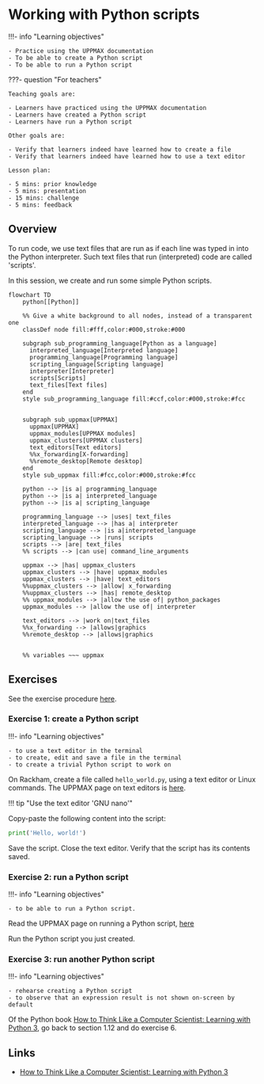 # Working with Python scripts

!!!- info "Learning objectives"

    - Practice using the UPPMAX documentation
    - To be able to create a Python script
    - To be able to run a Python script

???- question "For teachers"

    Teaching goals are:

    - Learners have practiced using the UPPMAX documentation
    - Learners have created a Python script
    - Learners have run a Python script

    Other goals are:

    - Verify that learners indeed have learned how to create a file
    - Verify that learners indeed have learned how to use a text editor

    Lesson plan:

    - 5 mins: prior knowledge
    - 5 mins: presentation
    - 15 mins: challenge
    - 5 mins: feedback

## Overview

To run code, we use text files that are run as if each line
was typed in into the Python interpreter. Such text files
that run (interpreted) code are called 'scripts'.

In this session, we create and run some simple Python scripts.

```mermaid
flowchart TD
    python[[Python]]

    %% Give a white background to all nodes, instead of a transparent one
    classDef node fill:#fff,color:#000,stroke:#000

    subgraph sub_programming_language[Python as a language]
      interpreted_language[Interpreted language]
      programming_language[Programming language]
      scripting_language[Scripting language]
      interpreter[Interpreter]
      scripts[Scripts]
      text_files[Text files]
    end
    style sub_programming_language fill:#ccf,color:#000,stroke:#fcc


    subgraph sub_uppmax[UPPMAX]
      uppmax[UPPMAX]
      uppmax_modules[UPPMAX modules]
      uppmax_clusters[UPPMAX clusters]
      text_editors[Text editors]
      %%x_forwarding[X-forwarding]
      %%remote_desktop[Remote desktop]
    end
    style sub_uppmax fill:#fcc,color:#000,stroke:#fcc

    python --> |is a| programming_language
    python --> |is a| interpreted_language
    python --> |is a| scripting_language

    programming_language --> |uses| text_files
    interpreted_language --> |has a| interpreter
    scripting_language --> |is a|interpreted_language
    scripting_language --> |runs| scripts
    scripts --> |are| text_files
    %% scripts --> |can use| command_line_arguments

    uppmax --> |has| uppmax_clusters
    uppmax_clusters --> |have| uppmax_modules
    uppmax_clusters --> |have| text_editors
    %%uppmax_clusters --> |allow| x_forwarding
    %%uppmax_clusters --> |has| remote_desktop
    %% uppmax_modules --> |allow the use of| python_packages
    uppmax_modules --> |allow the use of| interpreter

    text_editors --> |work on|text_files
    %%x_forwarding --> |allows|graphics
    %%remote_desktop --> |allows|graphics
    

    %% variables ~~~ uppmax
```

## Exercises

See the exercise procedure [here](../misc/exercise_procedure.md).

### Exercise 1: create a Python script

!!!- info "Learning objectives"

    - to use a text editor in the terminal
    - to create, edit and save a file in the terminal
    - to create a trivial Python script to work on

On Rackham, create a file called `hello_world.py`,
using a text editor or Linux commands.
The UPPMAX page on text editors is [here](http://docs.uppmax.uu.se/software/text_editors/).

!!! tip "Use the text editor 'GNU nano'"

Copy-paste the following content into the script:

```python
print('Hello, world!')
```

Save the script.
Close the text editor.
Verify that the script has its contents saved.

### Exercise 2: run a Python script

!!!- info "Learning objectives"

    - to be able to run a Python script.

Read the UPPMAX page on running a Python script, [here](http://docs.uppmax.uu.se/software/python/#running-python)

Run the Python script you just created.

### Exercise 3: run another Python script

!!!- info "Learning objectives"

    - rehearse creating a Python script
    - to observe that an expression result is not shown on-screen by default

Of the Python book
[How to Think Like a Computer Scientist: Learning with Python 3](https://openbookproject.net/thinkcs/python/english3e/index.html),
go back to section 1.12 and do exercise 6.

## Links

* [How to Think Like a Computer Scientist: Learning with Python 3](https://openbookproject.net/thinkcs/python/english3e/index.html)

